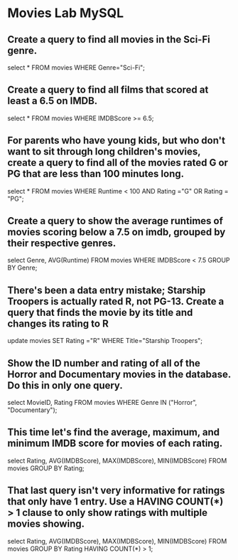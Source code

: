 # Movies Lab MySQL

## Create a query to find all movies in the Sci-Fi genre.
select * FROM movies WHERE Genre="Sci-Fi";

## Create a query to find all films that scored at least a 6.5 on IMDB.
select * FROM movies WHERE IMDBScore >= 6.5;

## For parents who have young kids, but who don't want to sit through long children's movies, create a query to find all of the movies rated G or PG that are less than 100 minutes long.
select * FROM movies WHERE Runtime < 100 AND Rating ="G" OR Rating = "PG";

## Create a query to show the average runtimes of movies scoring below a 7.5 on imdb, grouped by their respective genres.
select Genre, AVG(Runtime) FROM movies WHERE IMDBScore < 7.5 GROUP BY Genre;

## There's been a data entry mistake; Starship Troopers is actually rated R, not PG-13. Create a query that finds the movie by its title and changes its rating to R
update movies SET Rating ="R" WHERE Title="Starship Troopers";

## Show the ID number and rating of all of the Horror and Documentary movies in the database. Do this in only one query.
select MovieID, Rating FROM movies WHERE Genre IN ("Horror", "Documentary");

## This time let's find the average, maximum, and minimum IMDB score for movies of each rating.
select Rating, AVG(IMDBScore), MAX(IMDBScore), MIN(IMDBScore) FROM movies GROUP BY Rating;

## That last query isn't very informative for ratings that only have 1 entry. Use a HAVING COUNT(*) > 1 clause to only show ratings with multiple movies showing.
select Rating, AVG(IMDBScore), MAX(IMDBScore), MIN(IMDBScore) FROM movies GROUP BY Rating HAVING COUNT(*) > 1;
